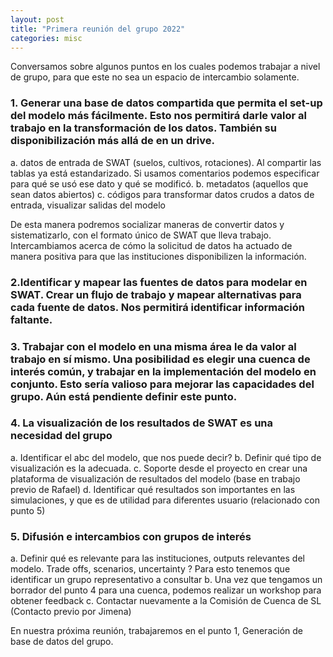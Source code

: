 ```yaml
---
layout: post
title: "Primera reunión del grupo 2022"
categories: misc
---
```


Conversamos sobre algunos puntos en los cuales podemos trabajar a nivel de grupo, para que este no sea un espacio de intercambio solamente. 

### 1. Generar una base de datos compartida que permita el set-up del modelo más fácilmente. Esto nos permitirá darle valor al trabajo en la transformación de los datos. También su disponibilización más allá de en un drive. 

a. datos de entrada de SWAT (suelos, cultivos, rotaciones). Al compartir las tablas ya está estandarizado. Si usamos comentarios podemos especificar para qué se usó ese dato y qué se modificó.
b. metadatos (aquellos que sean datos abiertos)
c. códigos para transformar datos crudos a datos de entrada, visualizar salidas del modelo

De esta manera podremos socializar maneras de convertir datos y sistematizarlo, con el  formato único de SWAT que lleva trabajo.
Intercambiamos acerca de cómo la solicitud de datos ha actuado de manera positiva para que las instituciones disponibilizen la información. 

### 2.Identificar y mapear las fuentes de datos para modelar en SWAT. Crear un flujo de trabajo y mapear alternativas para cada fuente de datos. Nos permitirá identificar información faltante.

### 3. Trabajar con el modelo en una misma área le da valor al trabajo en sí mismo. Una posibilidad es elegir una cuenca de interés común, y trabajar en la implementación del modelo en conjunto. Esto sería valioso para mejorar las capacidades del grupo. Aún está pendiente definir este punto.

### 4. La visualización de los resultados de SWAT es una necesidad del grupo
a. Identificar el abc del modelo, que nos puede decir?
b. Definir qué tipo de visualización es la adecuada.
c. Soporte desde el proyecto en crear una plataforma de visualización de resultados del modelo (base en trabajo previo de Rafael)
d. Identificar qué resultados son importantes en las simulaciones, y que es de utilidad para diferentes usuario (relacionado con punto 5)

### 5. Difusión e intercambios con grupos de interés
a. Definir qué es relevante para las instituciones, outputs relevantes del modelo. Trade offs, scenarios, uncertainty ? Para esto tenemos que identificar un grupo representativo a consultar
b. Una vez que tengamos un borrador del punto 4 para una cuenca, podemos realizar un workshop para obtener feedback
c. Contactar nuevamente a la Comisión de Cuenca de SL (Contacto previo por Jimena)

En nuestra próxima reunión, trabajaremos en el punto 1, Generación de base de datos del grupo. 

